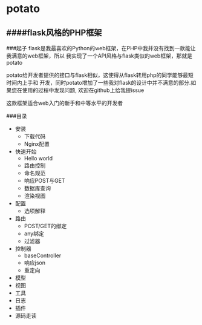 potato
===
####flask风格的PHP框架
------------

###起子
flask是我最喜欢的Python的web框架，在PHP中我并没有找到一款能让我满意的web框架，所以
我实现了一个API风格与flask类似的web框架，那就是potato

potato给开发者提供的接口与flask相似，这使得从flask转用php的同学能够最短时间内上手和
开发，同时potato增加了一些我对flask的设计中并不满意的部分.如果您在使用的过程中发现问题,
欢迎在github上给我提issue

这款框架适合web入门的新手和中等水平的开发者

###目录
+ 安装
    + 下载代码
    + Nginx配置
+ 快速开始
    + Hello world
    + 路由控制
    + 命名规范
    + 响应POST与GET
    + 数据库查询
    + 渲染视图
+ 配置
    + 选项解释
+ 路由
    + POST/GET的绑定
    + any绑定
    + 过滤器
+ 控制器
    + baseController
    + 响应json
    + 重定向
+ 模型
+ 视图
+ 工具
+ 日志
+ 插件
+ 源码走读